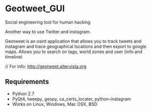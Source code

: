 # Geotweet_GUI
Social engineering tool for human hacking

Another way to use Twitter and instagram.

Geotweet is an osint application that allows you to track tweets and instagram and trace geographical locations and then export to google maps.
Allows you to search on tags, world zones and user (info and timeline)

// For info:
http://geotweet.altervista.org
 
## Requirements
* Python 2.7
* PyQt4, tweepy, geopy, ca_certs_locater, python-instagram
* Works on Linux, Windows, Mac OSX, BSD
